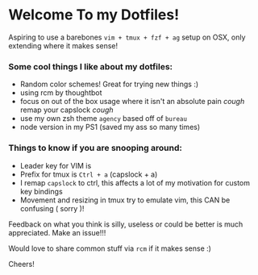 # Welcome To my Dotfiles!

Aspiring to use a barebones `vim + tmux + fzf + ag` setup on OSX, only extending where it makes sense!

### Some cool things I like about my dotfiles:

 - Random color schemes! Great for trying new things :)
 - using rcm by thoughtbot
 - focus on out of the box usage where it isn't an absolute pain *cough* remap your capslock *cough*
 - use my own zsh theme `agency` based off of `bureau`
 - node version in my PS1 (saved my ass so many times)
 
### Things to know if you are snooping around:

- Leader key for VIM is <Space>
- Prefix for tmux is `Ctrl + a` (capslock + a)
- I remap `capslock` to ctrl, this affects a lot of my motivation for custom key bindings
- Movement and resizing in tmux try to emulate vim, this CAN be confusing ( sorry )! 

Feedback on what you think is silly, useless or could be better is much appreciated. Make an issue!!!

Would love to share common stuff via `rcm` if it makes sense :)

Cheers!
